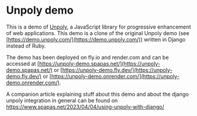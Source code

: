 # Unpoly demo

This is a demo of [Unpoly](https://unpoly.com), a JavaScript library for
progressive enhancement of web applications. This demo is a clone of the 
original Unpoly demo (see [https://demo.unpoly.com/](https://demo.unpoly.com/))
written in Django instead of Ruby.

The demo has been deployed on fly.io and render.com and can be accessed at
[https://unpoly-demo.spapas.net/](https://unpoly-demo.spapas.net/) or 
[https://unpoly-demo.fly.dev/](https://unpoly-demo.fly.dev/) or 
[https://unpoly-demo.onrender.com/](https://unpoly-demo.onrender.com/).

A companion article explaining stuff about this demo and about the django
unpoly integration in general can be found on https://www.spapas.net/2023/04/04/using-unpoly-with-django/
